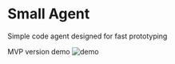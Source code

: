 # Small Agent
Simple code agent designed for fast prototyping

MVP version demo
![demo](./static/demo.gif)


